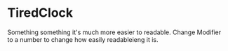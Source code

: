 # TiredClock

Something something it's much more easier to readable. Change Modifier to a number to change how easily readableieng it is.